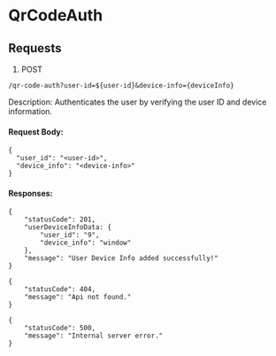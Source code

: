 # QrCodeAuth

## Requests

1. POST 

`/qr-code-auth?user-id=${user-id}&device-info={deviceInfo}`

Description: Authenticates the user by verifying the user ID and device information.

#### Request Body:

```
{
  "user_id": "<user-id>",
  "device_info": "<device-info>"
}
```

#### Responses:

```
{
    "statusCode": 201,
    "userDeviceInfoData: {
        "user_id": "9",
        "device_info": "window"
    },
    "message": "User Device Info added successfully!"
}
```

```
{
    "statusCode": 404,
    "message": "Api not found."
}
```

```
{
    "statusCode": 500,
    "message": "Internal server error."
}
```







